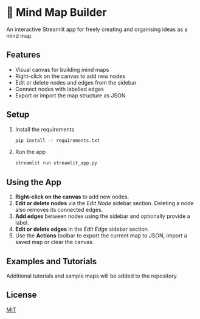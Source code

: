# 🧠 Mind Map Builder

An interactive Streamlit app for freely creating and organising ideas as a mind map.

## Features

- Visual canvas for building mind maps
- Right-click on the canvas to add new nodes
- Edit or delete nodes and edges from the sidebar
- Connect nodes with labelled edges
- Export or import the map structure as JSON

## Setup

1. Install the requirements

   ```bash
   pip install -r requirements.txt
   ```

2. Run the app

   ```bash
   streamlit run streamlit_app.py
   ```

## Using the App

1. **Right-click on the canvas** to add new nodes.
2. **Edit or delete nodes** via the *Edit Node* sidebar section. Deleting a node also removes its connected edges.
3. **Add edges** between nodes using the sidebar and optionally provide a label.
4. **Edit or delete edges** in the *Edit Edge* sidebar section.
5. Use the **Actions** toolbar to export the current map to JSON, import a saved map or clear the canvas.

## Examples and Tutorials

Additional tutorials and sample maps will be added to the repository.

## License

[MIT](LICENSE)

